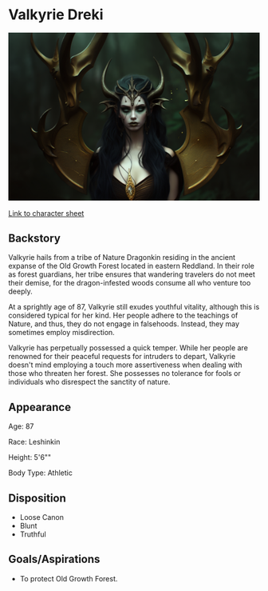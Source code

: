 # Valkyrie Dreki

![alt_text](ValkyrieDreki.png)

[Link to character sheet](https://docs.google.com/spreadsheets/d/1OW94_PlUuAagz_ABtH1D27frYI7h_97YNRW1XpEweaw/edit?usp=sharing)


## Backstory

Valkyrie hails from a tribe of Nature Dragonkin residing in the ancient expanse of the Old Growth Forest located in eastern Reddland. In their role as forest guardians, her tribe ensures that wandering travelers do not meet their demise, for the dragon-infested woods consume all who venture too deeply.

At a sprightly age of 87, Valkyrie still exudes youthful vitality, although this is considered typical for her kind. Her people adhere to the teachings of Nature, and thus, they do not engage in falsehoods. Instead, they may sometimes employ misdirection.

Valkyrie has perpetually possessed a quick temper. While her people are renowned for their peaceful requests for intruders to depart, Valkyrie doesn't mind employing a touch more assertiveness when dealing with those who threaten her forest. She possesses no tolerance for fools or individuals who disrespect the sanctity of nature.


## Appearance

Age: 87

Race: Leshinkin

Height: 5'6""

Body Type: Athletic


## Disposition

- Loose Canon
- Blunt
- Truthful


## Goals/Aspirations

- To protect Old Growth Forest.
